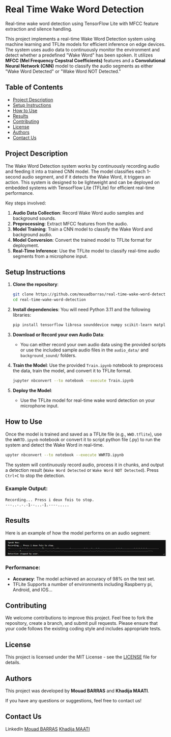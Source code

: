 # Real Time Wake Word Detection
Real-time wake word detection using TensorFlow Lite with MFCC feature extraction and silence handling.

This project implements a real-time Wake Word Detection system using machine learning and TFLite models for efficient inference on edge devices. The system uses audio data to continuously monitor the environment and detect whether a predefined "Wake Word" has been spoken. It utilizes **MFCC (Mel Frequency Cepstral Coefficients)** features and a **Convolutional Neural Network (CNN)** model to classify the audio segments as either "Wake Word Detected" or "Wake Word NOT Detected."

## Table of Contents
- [Project Description](#project-description)
- [Setup Instructions](#setup-instructions)
- [How to Use](#how-to-use)
- [Results](#results)
- [Contributing](#contributing)
- [License](#license)
- [Authors](#authors)
- [Contact Us](#contactus)


## Project Description
The Wake Word Detection system works by continuously recording audio and feeding it into a trained CNN model. The model classifies each 1-second audio segment, and if it detects the Wake Word, it triggers an action. This system is designed to be lightweight and can be deployed on embedded systems with TensorFlow Lite (TFLite) for efficient real-time performance.

Key steps involved:
1. **Audio Data Collection**: Record Wake Word audio samples and background sounds.
2. **Preprocessing**: Extract MFCC features from the audio.
3. **Model Training**: Train a CNN model to classify the Wake Word and background audio.
4. **Model Conversion**: Convert the trained model to TFLite format for deployment.
5. **Real-Time Inference**: Use the TFLite model to classify real-time audio segments from a microphone input.

## Setup Instructions
1. **Clone the repository**:
   ```bash
   git clone https://github.com/mouadbarras/real-time-wake-word-detection.git
   cd real-time-wake-word-detection
   ```

2. **Install dependencies**:
   You will need Python 3.11 and the following libraries:
   ```bash
   pip install tensorflow librosa sounddevice numpy scikit-learn matplotlib
   ```

3. **Download or Record your own Audio Data**:
   - You can either record your own audio data using the provided scripts or use the included sample audio files in the `audio_data/` and `background_sound/` folders.
   
4. **Train the Model**:
   Use the provided `Train.ipynb` notebook to preprocess the data, train the model, and convert it to TFLite format.

   ```bash
   jupyter nbconvert --to notebook --execute Train.ipynb
   ```

5. **Deploy the Model**:
   - Use the TFLite model for real-time wake word detection on your microphone input.

## How to Use
Once the model is trained and saved as a TFLite file (e.g., `WWD.tflite`), use the `WWRTD.ipynb` notebook or convert it to script python file (.py) to run the system and detect the Wake Word in real-time.

```bash
upyter nbconvert --to notebook --execute WWRTD.ipynb
```

The system will continuously record audio, process it in chunks, and output a detection result (`Wake Word Detected` or `Wake Word NOT Detected`). Press `Ctrl+C` to stop the detection.

### Example Output:
```text
Recording... Press i deux fois to stop.
---..-.-.-1--...-1.----.....
```

## Results
Here is an example of how the model performs on an audio segment:

![Waveform and MFCC Visualization](/result_image.png)

### Performance:
- **Accuracy**: The model achieved an accuracy of 98% on the test set.
- TFLite Supports a number of environments including Raspberry pi, Android, and IOS...

## Contributing
We welcome contributions to improve this project. Feel free to fork the repository, create a branch, and submit pull requests. Please ensure that your code follows the existing coding style and includes appropriate tests.

## License
This project is licensed under the MIT License - see the [LICENSE](LICENSE) file for details.

## Authors
This project was developed by **Mouad BARRAS** and **Khadija MAATI**.

If you have any questions or suggestions, feel free to contact us!

## Contact Us
LinkedIn [Mouad BARRAS](https://www.linkedin.com/in/mouad-barras/) [Khadija MAATI](https://www.linkedin.com/in/khadija-maati-5174bb334/)



